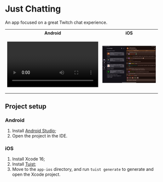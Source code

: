 # Just Chatting

An app focused on a great Twitch chat experience.

<table>
<tr>
<th>Android</th>
<th>iOS</th>
</tr>
<tr>
<td>

![](./assets/screenshots/android/chat-recording.mp4)

</td>
<td>

![](./assets/screenshots/ios/ipad-static.png)

</td>
</tr>
</table>

## Project setup

### Android

1. Install [Android Studio](https://developer.android.com/studio/install);
2. Open the project in the IDE.

### iOS

1. Install Xcode 16;
2. Install [Tuist](https://docs.tuist.io/guides/quick-start/install-tuist);
3. Move to the `app-ios` directory, and run `tuist generate` to generate and open the Xcode project.
